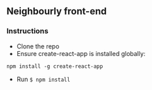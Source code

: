 ## Neighbourly front-end

### Instructions

* Clone the repo
* Ensure create-react-app is installed globally:

```
npm install -g create-react-app
```
* Run `$ npm install`
